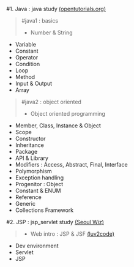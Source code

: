 #1. Java : java study [(opentutorials.org)](http://opentutorials.org "Opentutorials.org")

> #java1 : basics
>* Number & String
* Variable
* Constant
* Operator
* Condition
* Loop
* Method
* Input & Output
* Array

>#java2 : object oriented
>* Object oriented programming
* Member, Class, Instance & Object
* Scope 
* Constructor
* Inheritance
* Package
* API & Library
* Modifiers : Access, Abstract, Final, Interface
* Polymorphism
* Exception handling
* Progenitor : Object
* Constant & ENUM
* Reference
* Generic
* Collections Framework

#2. JSP : jsp_servlet study [(Seoul Wiz)](http://www.wiz.center "Seoul Wiz")
>* Web intro : JSP & JSF [(luv2code)](http://www.luv2code.com/ "luv2code")
* Dev environment
* Servlet
* JSP
